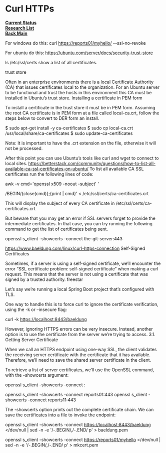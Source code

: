 # Curl HTTPs

**[Current Status](../../../development/status/weekly/current_status.md)**\
**[Research List](../../research_list.md)**\
**[Back Main](../../../README.md)**

For windows do this:
curl <https://reports01/myhello/> --ssl-no-revoke

For ubuntu do this:
<https://ubuntu.com/server/docs/security-trust-store>

ls /etc/ssl/certs show a list of all certificates.

trust store

Often in an enterprise environments there is a local Certificate Authority (CA) that issues certificates local to the organization. For an Ubuntu server to be functional and trust the hosts in this environment this CA must be installed in Ubuntu’s trust store.
Installing a certificate in PEM form

To install a certificate in the trust store it must be in PEM form. Assuming the root CA certificate is in PEM form at a file called local-ca.crt, follow the steps below to convert to DER form an install.

$ sudo apt-get install -y ca-certificates
$ sudo cp local-ca.crt /usr/local/share/ca-certificates
$ sudo update-ca-certificates

Note: It is important to have the .crt extension on the file, otherwise it will not be processed.

After this point you can use Ubuntu’s tools like curl and wget to connect to local sites.
<https://betterstack.com/community/questions/how-to-list-all-available-ca-ssl-certificates-on-ubuntu/>
To list all available CA SSL certificates run the following lines of code:

awk -v cmd='openssl x509 -noout -subject' '

/BEGIN/{close(cmd)};{print | cmd}' < /etc/ssl/certs/ca-certificates.crt

This will display the subject of every CA certificate in /etc/ssl/certs/ca-certificates.crt

But beware that you may get an error if SSL servers forget to provide the intermediate certificates. In that case, you can try running the following command to get the list of certificates being sent.

openssl s_client -showcerts -connect the-git-server:443

<https://www.baeldung.com/linux/curl-https-connection>
Self-Signed Certificates

Sometimes, if a server is using a self-signed certificate, we’ll encounter the error “SSL certificate problem: self-signed certificate” when making a curl request. This means that the server is not using a certificate that was signed by a trusted authority.
freestar

Let’s say we’re running a local Spring Boot project that’s configured with TLS.

One way to handle this is to force curl to ignore the certificate verification, using the -k or –insecure flag:

curl -k <https://localhost:8443/baeldung>

However, ignoring HTTPS errors can be very insecure. Instead, another option is to use the certificate from the server we’re trying to access.
3.1. Getting Server Certificate

When we call an HTTPS endpoint using one-way SSL, the client validates the receiving server certificate with the certificate that it has available. Therefore, we’ll need to save the shared server certificate in the client.

To retrieve a list of server certificates, we’ll use the OpenSSL command, with the -showcerts argument:

openssl s_client -showcerts -connect <Domain Name or IP Address>:<Port>

openssl s_client -showcerts -connect reports01:443
openssl s_client -showcerts -connect reports11:443

The -showcerts option prints out the complete certificate chain. We can save the certificates into a file to invoke the endpoint:

openssl s_client -showcerts -connect <https://localhost:8443/baeldung> </dev/null | sed -n -e '/-.BEGIN/,/-.END/ p' > baeldung.pem

openssl s_client -showcerts -connect <https://reports01/myhello> </dev/null | sed -n -e '/-.BEGIN/,/-.END/ p' > mkcert.pem
